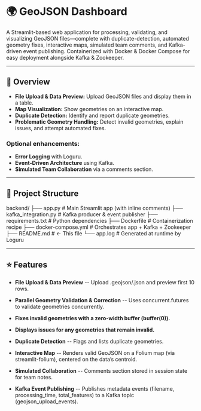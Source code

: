 # 🌍 GeoJSON Dashboard

A Streamlit-based web application for processing, validating, and visualizing GeoJSON files—complete with duplicate-detection, automated geometry fixes, interactive maps, simulated team comments, and Kafka-driven event publishing. Containerized with Docker & Docker Compose for easy deployment alongside Kafka & Zookeeper.

---

## 🚀 Overview

- **File Upload & Data Preview:** Upload GeoJSON files and display them in a table.
- **Map Visualization:** Show geometries on an interactive map.
- **Duplicate Detection:** Identify and report duplicate geometries.
- **Problematic Geometry Handling:** Detect invalid geometries, explain issues, and attempt automated fixes.

### Optional enhancements:
- **Error Logging** with Loguru.
- **Event-Driven Architecture** using Kafka.
- **Simulated Team Collaboration** via a comments section.

---

## 📂 Project Structure


 backend/
 ├── app.py                  # Main Streamlit app (with inline comments)
 ├── kafka_integration.py    # Kafka producer & event publisher
 ├── requirements.txt        # Python dependencies
 ├── Dockerfile              # Containerization recipe
 ├── docker-compose.yml      # Orchestrates app + Kafka + Zookeeper
 ├── README.md               # ← This file
 └── app.log                 # Generated at runtime by Loguru

---

## ⭐ Features

- **File Upload & Data Preview**
-- Upload .geojson/.json and preview first 10 rows.

- **Parallel Geometry Validation & Correction**
-- Uses concurrent.futures to validate geometries concurrently.

- **Fixes invalid geometries with a zero-width buffer (buffer(0)).**
- **Displays issues for any geometries that remain invalid.**

- **Duplicate Detection**
-- Flags and lists duplicate geometries.

- **Interactive Map**
-- Renders valid GeoJSON on a Folium map (via streamlit-folium), centered on the data’s centroid.

- **Simulated Collaboration**
-- Comments section stored in session state for team notes.

- **Kafka Event Publishing**
-- Publishes metadata events (filename, processing_time, total_features) to a Kafka topic (geojson_upload_events).
